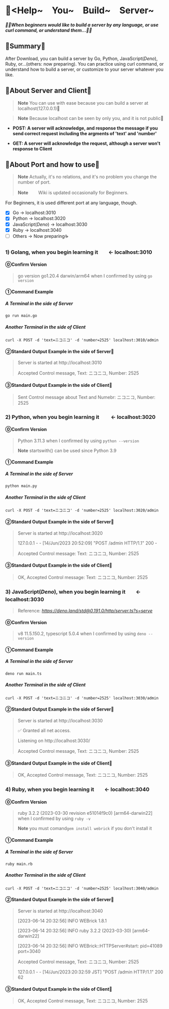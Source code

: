 # 🥳<Help~　You~　Build~　Server~
__*🚴‍♀️When beginners would like to build a server by any language, or use curl command, or understand them...🚴‍♂️*__

## 🦊Summary🦊
After Download, you can build a server by Go, Python, JavaScript(*Deno*), Ruby, or...(others: now preparing).
You can practice using curl command, or understand how to build a server, 
or customize to your server whatever you like.

## 🐼About Server and Client🐼
> __Note__  You can use with ease because you can build a server at localhost(127.0.0.1)🫶

> __Note__  Because localhost can be seen by only you, and it is not public🤠

- **POST: A server will acknowledge, and response the message if you send correct request including the argments of 'text' and 'number'**

- **GET: A server will acknowledge the request, although a server won't response to Client**

## 🐸About Port and how to use🐸
> __Note__  Actually, it's no relations, and it's no problem you change the number of port.
> 
> __Note__ 　　Wiki is updated occasionally for Beginners.

For Beginners, it is used different port at any language, though.

- [x] Go -> localhost:3010
- [x] Python -> localhost:3020
- [x] JavaScript(*Deno*) -> localhost:3030
- [x] Ruby  -> localhost:3040
- [ ] Others -> Now preparing☕️

### 1) Golang, when you begin learning it　　<- localhost:3010　　　
#### ⓪Confirm Version
> go version go1.20.4 darwin/arm64 when I confirmed by using ```go version```

#### ①Command Example

##### A Terminal in the side of Server
```
go run main.go 
```

##### Another Terminal in the side of Client
```
curl -X POST -d 'text=ニコニコ' -d 'number=2525' localhost:3010/admin
```

#### ②Standard Output Example in the side of Server🎂
> Server is started at http://localhost:3010
> 
> Accepted Control message, Text: ニコニコ, Number: 2525

#### ③Standard Output Example in the side of Client🎸
> Sent Control message about Text and Numebr: ニコニコ, Number: 2525


### 2) Python, when you begin learning it 　　<- localhost:3020
#### ⓪Confirm Version
> Python 3.11.3 when I confirmed by using ```python --version```
> 
> __Note__ startswith() can be used since Python 3.9

#### ①Command Example

##### A Terminal in the side of Server
```
python main.py
```

##### Another Terminal in the side of Client
```
curl -X POST -d 'text=ニコニコ' -d 'number=2525' localhost:3020/admin
```

#### ②Standard Output Example in the side of Server🎂
> Server is started at http://localhost:3020
>
> 127.0.0.1 - - [14/Jun/2023 20:52:09] "POST /admin HTTP/1.1" 200 -
> 
> Accepted Control message: Text: ニコニコ, Number: 2525

#### ③Standard Output Example in the side of Client🎸
> OK, Accepted Control message: Text: ニコニコ, Number: 2525

### 3) JavaScript(*Deno*), when you begin learning it　　<- localhost:3030　　　

> Reference: *https://deno.land/std@0.191.0/http/server.ts?s=serve* 

#### ⓪Confirm Version
> v8 11.5.150.2, typescript 5.0.4 when I confirmed by using ```deno --version```

#### ①Command Example

##### A Terminal in the side of Server
```
deno run main.ts
```

##### Another Terminal in the side of Client
```
curl -X POST -d 'text=ニコニコ' -d 'number=2525' localhost:3030/admin
```

#### ②Standard Output Example in the side of Server🎂
> Server is started at http://localhost:3030
> 
> ✅ Granted all net access.
> 
> Listening on http://localhost:3030/
> 
> Accepted Control message, Text: ニコニコ, Number: 2525

#### ③Standard Output Example in the side of Client🎸
> OK, Accepted Control message, Text: ニコニコ, Number: 2525


### 4) Ruby, when you begin learning it　　<- localhost:3040　　　
#### ⓪Confirm Version

> ruby 3.2.2 (2023-03-30 revision e51014f9c0) [arm64-darwin22] when I confirmed by using ```ruby -v```
> 
>__Note__ you must comand```gem install webrick``` if you don't install it

#### ①Command Example

##### A Terminal in the side of Server
```
ruby main.rb
```

##### Another Terminal in the side of Client
```
curl -X POST -d 'text=ニコニコ' -d 'number=2525' localhost:3040/admin
```

#### ②Standard Output Example in the side of Server🎂
> Server is started at http://localhost:3040
>
> [2023-06-14 20:32:56] INFO  WEBrick 1.8.1
>
> [2023-06-14 20:32:56] INFO  ruby 3.2.2 (2023-03-30) [arm64-darwin22]
>
> [2023-06-14 20:32:56] INFO  WEBrick::HTTPServer#start: pid=41089 port=3040
>
> Accepted Control message, Text: ニコニコ, Number: 2525
>
> 127.0.0.1 - - [14/Jun/2023:20:32:59 JST] "POST /admin HTTP/1.1" 200 62

#### ③Standard Output Example in the side of Client🎸
> OK, Accepted Control message, Text: ニコニコ, Number: 2525

